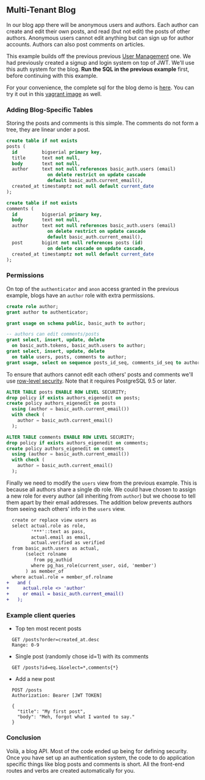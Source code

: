 ## Multi-Tenant Blog

In our blog app there will be anonymous users and authors. Each
author can create and edit their own posts, and read (but not edit)
the posts of other authors. Anonymous users cannot edit anything
but can sign up for author accounts. Authors can also post comments
on articles.

This example builds off the previous previous [User Management](users/)
one. We had previously created a signup and login system on top of
JWT. We'll use this auth system for the blog. **Run the SQL in the
previous example** first, before continuing with this example.

For your convenience, the complete sql for the blog demo is
[here](https://github.com/begriffs/postgrest/blob/master/schema-templates/blog.sql).
You can try it out in this [vagrant
image](https://github.com/ruslantalpa/blogdemo) as well.

### Adding Blog-Specific Tables

Storing the posts and comments is this simple. The comments do not
form a tree, they are linear under a post.

```sql
create table if not exists
posts (
  id         bigserial primary key,
  title      text not null,
  body       text not null,
  author     text not null references basic_auth.users (email)
               on delete restrict on update cascade
               default basic_auth.current_email(),
  created_at timestamptz not null default current_date
);

create table if not exists
comments (
  id         bigserial primary key,
  body       text not null,
  author     text not null references basic_auth.users (email)
               on delete restrict on update cascade
               default basic_auth.current_email(),
  post       bigint not null references posts (id)
               on delete cascade on update cascade,
  created_at timestamptz not null default current_date
);
```

### Permissions

On top of the `authenticator` and `anon` access granted in the
previous example, blogs have an `author` role with extra permissions.

```sql
create role author;
grant author to authenticator;

grant usage on schema public, basic_auth to author;

-- authors can edit comments/posts
grant select, insert, update, delete
  on basic_auth.tokens, basic_auth.users to author;
grant select, insert, update, delete
  on table users, posts, comments to author;
grant usage, select on sequence posts_id_seq, comments_id_seq to author;
```

To ensure that authors cannot edit each others' posts and comments
we'll use [row-level
security](http://www.postgresql.org/docs/9.5/static/ddl-rowsecurity.html).
Note that it requires PostgreSQL 9.5 or later.

```sql
ALTER TABLE posts ENABLE ROW LEVEL SECURITY;
drop policy if exists authors_eigenedit on posts;
create policy authors_eigenedit on posts
  using (author = basic_auth.current_email())
  with check (
    author = basic_auth.current_email()
  );

ALTER TABLE comments ENABLE ROW LEVEL SECURITY;
drop policy if exists authors_eigenedit on comments;
create policy authors_eigenedit on comments
  using (author = basic_auth.current_email())
  with check (
    author = basic_auth.current_email()
  );
```

Finally we need to modify the `users` view from the previous example.
This is because all authors share a single db role. We could have
chosen to assign a new role for every author (all inheriting from
`author`) but we choose to tell them apart by their email addresses.
The addition below prevents authors from seeing each others' info
in the `users` view.


```diff
  create or replace view users as
  select actual.role as role,
         '***'::text as pass,
         actual.email as email,
         actual.verified as verified
  from basic_auth.users as actual,
       (select rolname
          from pg_authid
         where pg_has_role(current_user, oid, 'member')
       ) as member_of
  where actual.role = member_of.rolname
+   and (
+     actual.role <> 'author'
+     or email = basic_auth.current_email()
+   );
```

### Example client queries

* Top ten most recent posts

```HTTP
  GET /posts?order=created_at.desc
  Range: 0-9
```

* Single post (randomly chose id=1) with its comments

```HTTP
  GET /posts?id=eq.1&select=*,comments{*}
```

* Add a new post

```HTTP
  POST /posts
  Authorization: Bearer [JWT TOKEN]

  {
    "title": "My first post",
    "body": "Meh, forgot what I wanted to say."
  }
```

### Conclusion

Voilà, a blog API. Most of the code ended up being for defining
security. Once you have set up an authentication system, the code
to do application specific things like blog posts and comments is
short.  All the front-end routes and verbs are created automatically
for you.
